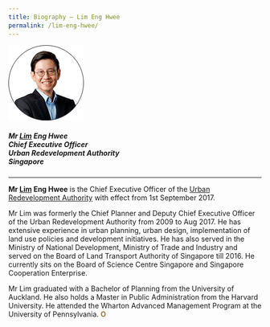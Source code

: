 ```yaml
---
title: Biography — Lim Eng Hwee
permalink: /lim-eng-hwee/
---
```


<div style="width:150px"><img src="/images/jury/lim-eng-hwee.png" alt="Lim Eng Hwee" /></div>

##### **Mr <u>Lim</u> Eng Hwee** <br> Chief Executive Officer <br> Urban Redevelopment Authority <br> Singapore

---

**Mr <u>Lim</u> Eng Hwee** is the Chief Executive Officer of the [Urban Redevelopment Authority](/organiser/ura/) with effect from 1st September 2017. 

Mr Lim was formerly the Chief Planner and Deputy Chief Executive Officer of the Urban Redevelopment Authority from 2009 to Aug 2017. He has extensive experience in urban planning, urban design, implementation of land use policies and development initiatives. He has also served in the Ministry of National Development, Ministry of Trade and Industry and served on the Board of Land Transport Authority of Singapore till 2016. He currently sits on the Board of Science Centre Singapore and Singapore Cooperation Enterprise. 

Mr Lim graduated with a Bachelor of Planning from the University of Auckland. He also holds a Master in Public Administration from the Harvard University. He attended the Wharton Advanced Management Program at the University of Pennsylvania. **<font color="#967942">O</font>**
